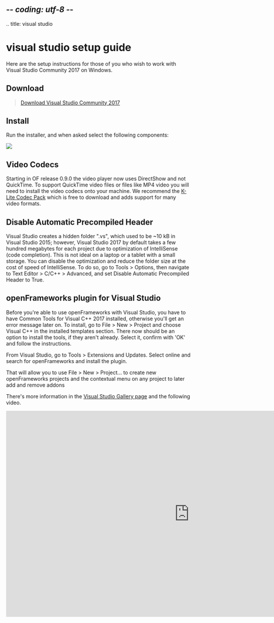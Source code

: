 ## -*- coding: utf-8 -*-
.. title: visual studio

visual studio setup guide
=========================
Here are the setup instructions for those of you who wish to work with Visual Studio Community 2017 on Windows.

Download
--------
> [Download Visual Studio Community 2017][0]

Install
-------
Run the installer, and when asked select the following components:

![](list_of_components.png)

Video Codecs
-------
Starting in OF release 0.9.0 the video player now uses DirectShow and not QuickTime.  To support QuickTime video files or files like MP4 video you will need to install the video codecs onto your machine.  We recommend the [K-Lite Codec Pack][1] which is free to download and adds support for many video formats. 

Disable Automatic Precompiled Header
-------
Visual Studio creates a hidden folder ".vs", which used to be ~10 kB in Visual Studio 2015; however, Visual Studio 2017 by default takes a few hundred megabytes for each project due to optimization of IntelliSense (code completion). This is not ideal on a laptop or a tablet with a small storage. You can disable the optimization and reduce the folder size at the cost of speed of IntelliSense. To do so, go to Tools > Options, then navigate to Text Editor > C/C++ > Advanced, and set Disable Automatic Precompiled Header to True.

openFrameworks plugin for Visual Studio
---------------------------------------------------

Before you're able to use openFrameworks with Visual Studio, you have to have Common Tools for Visual C++ 2017 installed, otherwise you'll get an error message later on. To install, go to File > New > Project and choose Visual C++ in the installed templates section. There now should be an option to install the tools, if they aren't already. Select it, confirm with 'OK' and follow the instructions.

From Visual Studio, go to Tools > Extensions and Updates. Select online and search for openFrameworks and install the plugin.

That will allow you to use File > New > Project... to create new openFrameworks projects and the contextual menu on any project to later add and remove addons

There's more information in the [Visual Studio Gallery page](https://marketplace.visualstudio.com/items?itemName=HalfA.openFrameworkspluginforVisualStudio2017) and the following video.

<iframe src="https://player.vimeo.com/video/143111085" width="1000" height="562" frameborder="0" webkitallowfullscreen mozallowfullscreen allowfullscreen></iframe>

[0]: https://www.visualstudio.com/thank-you-downloading-visual-studio/?sku=Community&rel=15
[1]: https://ninite.com/klitecodecs/
